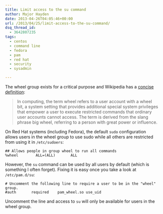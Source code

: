 ```yaml
---
title: Limit access to the su command
author: Major Hayden
date: 2013-04-26T04:05:46+00:00
url: /2013/04/25/limit-access-to-the-su-command/
dsq_thread_id:
  - 3642807235
tags:
  - centos
  - command line
  - fedora
  - pam
  - red hat
  - security
  - sysadmin

---
```

The wheel group exists for a critical purpose and Wikipedia has a [concise definition][1]:

> In computing, the term wheel refers to a user account with a wheel bit, a system setting that provides additional special system privileges that empower a user to execute restricted commands that ordinary user accounts cannot access. The term is derived from the slang phrase big wheel, referring to a person with great power or influence. 

On Red Hat systems (including Fedora), the default `sudo` configuration allows users in the wheel group to use sudo while all others are restricted from using it in `/etc/sudoers`:

```
## Allows people in group wheel to run all commands
%wheel        ALL=(ALL)       ALL
```


However, the `su` command can be used by all users by default (which is something I often forget). Fixing it is easy once you take a look at `/etc/pam.d/su`:

```
# Uncomment the following line to require a user to be in the "wheel" group.
#auth		required	pam_wheel.so use_uid
```


Uncomment the line and access to `su` will only be available for users in the wheel group.

 [1]: http://en.wikipedia.org/wiki/Wheel_(Unix_term)